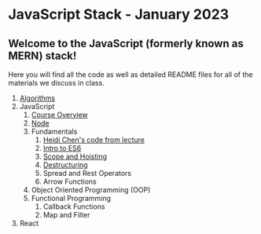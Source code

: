# JavaScript Stack - January 2023

## Welcome to the JavaScript (formerly known as MERN) stack!

Here you will find all the code as well as detailed README files for all of the materials we discuss in class.

1. [Algorithms](./00-algorithms/)
2. JavaScript
   1. [Course Overview](01-javascript/w1d1-course-overview/)
   2. [Node](01-javascript/w1d1-node/)
   3. Fundamentals
      1. [Heidi Chen's code from lecture](01-javascript/w1d1-heidi-fundamentals.js)
      2. [Intro to ES6](01-javascript/w1d1-fundamentals/01-intro-to-ES6/)
      3. [Scope and Hoisting](01-javascript/w1d1-fundamentals/02-scope-and-hoisting/)
      4. [Destructuring](01-javascript/w1d1-fundamentals/03-destructuring/)
      5. Spread and Rest Operators
      6. Arrow Functions
   4. Object Oriented Programming (OOP)
   5. Functional Programming
      1. Callback Functions
      2. Map and Filter
3. React